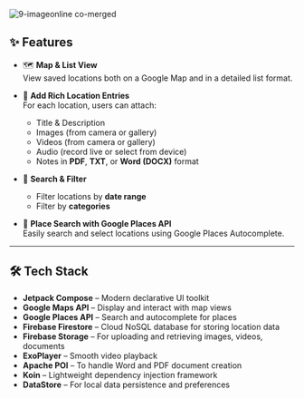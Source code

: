 ![9-imageonline co-merged](https://github.com/user-attachments/assets/e5166b21-1925-47cb-a78c-1426d18d4e39)

## ✨ Features

- 🗺️ **Map & List View**  
  View saved locations both on a Google Map and in a detailed list format.

- 📌 **Add Rich Location Entries**  
  For each location, users can attach:
  - Title & Description
  - Images (from camera or gallery)
  - Videos (from camera or gallery)
  - Audio (record live or select from device)
  - Notes in **PDF**, **TXT**, or **Word (DOCX)** format

- 🔎 **Search & Filter**  
  - Filter locations by **date range**  
  - Filter by **categories**

- 📍 **Place Search with Google Places API**  
  Easily search and select locations using Google Places Autocomplete.

---

## 🛠️ Tech Stack

- **Jetpack Compose** – Modern declarative UI toolkit  
- **Google Maps API** – Display and interact with map views  
- **Google Places API** – Search and autocomplete for places  
- **Firebase Firestore** – Cloud NoSQL database for storing location data  
- **Firebase Storage** – For uploading and retrieving images, videos, documents  
- **ExoPlayer** – Smooth video playback  
- **Apache POI** – To handle Word and PDF document creation  
- **Koin** – Lightweight dependency injection framework  
- **DataStore** – For local data persistence and preferences


